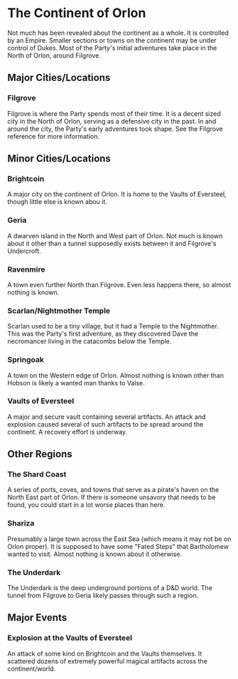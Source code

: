 # The Continent of Orlon 

Not much has been revealed about the continent as a whole. It is controlled by an Empire. Smaller sections or towns on the continent may be under control of Dukes. Most of the Party's initial adventures take place in the North of Orlon, around Filgrove.

## Major Cities/Locations

### Filgrove 

Filgrove is where the Party spends most of their time. It is a decent sized city in the North of Orlon, serving as a defensive city in the past. In and around the city, the Party's early adventures took shape. See the Filgrove reference for more information.

## Minor Cities/Locations

### Brightcoin

A major city on the continent of Orlon. It is home to the Vaults of Eversteel, though little else is known abou it.

### Geria 

A dwarven island in the North and West part of Orlon. Not much is known about it other than a tunnel supposedly exists between it and Filgrove's Undercroft.

### Ravenmire 

A town even further North than Filgrove. Even less happens there, so almost nothing is known.

### Scarlan/Nightmother Temple 

Scarlan used to be a tiny village, but it had a Temple to the Nightmother. This was the Party's first adventure, as they discovered Dave the necromancer living in the catacombs below the Temple. 

### Springoak 

A town on the Western edge of Orlon. Almost nothing is known other than Hobson is likely a wanted man thanks to Valse.

### Vaults of Eversteel

A major and secure vault containing several artifacts. An attack and explosion caused several of such artifacts to be spread around the continent. A recovery effort is underway. 

## Other Regions

### The Shard Coast 

A series of ports, coves, and towns that serve as a pirate's haven on the North East part of Orlon. If there is someone unsavory that needs to be found, you could start in a lot worse places than here.

### Shariza 

Presumably a large town across the East Sea (which means it may not be on Orlon proper). It is supposed to have some "Fated Steps" that Bartholomew wanted to visit. Almost nothing is known about it otherwise.

### The Underdark 

The Underdark is the deep underground portions of a D&D world. The tunnel from Filgrove to Geria likely passes through such a region.

## Major Events

### Explosion at the Vaults of Eversteel

An attack of some kind on Brightcoin and the Vaults themselves. It scattered dozens of extremely powerful magical artifacts across the continent/world.